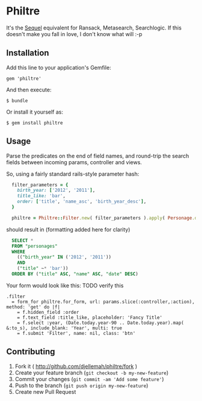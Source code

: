 # Philtre

It's the [Sequel](http://sequel.jeremyevans.net) equivalent for Ransack, Metasearch, Searchlogic. If
this doesn't make you fall in love, I don't know what will :-p

## Installation

Add this line to your application's Gemfile:

    gem 'philtre'

And then execute:

    $ bundle

Or install it yourself as:

    $ gem install philtre

## Usage

Parse the predicates on the end of field names, and round-trip the
search fields between incoming params, controller and views.

So, using a fairly standard rails-style parameter hash:

``` ruby
  filter_parameters = {
    birth_year: ['2012', '2011'],
    title_like: 'bar',
    order: ['title', 'name_asc', 'birth_year_desc'],
  }

  philtre = Philtre::Filter.new( filter_parameters ).apply( Personage.dataset ).sql
```

should result in (formatting added here for clarity)

``` SQL
  SELECT *
  FROM "personages"
  WHERE
    (("birth_year" IN ('2012', '2011'))
    AND
    ("title" ~* 'bar'))
  ORDER BY ("title" ASC, "name" ASC, "date" DESC)
```

Your form would look like this:
TODO verify this

``` haml
.filter
  = form_for philtre.for_form, url: params.slice(:controller,:action), method: 'get' do |f|
    = f.hidden_field :order
    = f.text_field :title_like, placeholder: 'Fancy Title'
    = f.select :year, (Date.today.year-90 .. Date.today.year).map( &:to_s), include_blank: 'Year', multi: true
    = f.submit 'Filter', name: nil, class: 'btn'
```

## Contributing

1. Fork it ( http://github.com/djellemah/philtre/fork )
2. Create your feature branch (`git checkout -b my-new-feature`)
3. Commit your changes (`git commit -am 'Add some feature'`)
4. Push to the branch (`git push origin my-new-feature`)
5. Create new Pull Request
